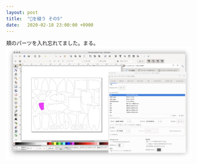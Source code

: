 ```yaml
---
layout: post
title:  "🦊を縫う その5"
date:   2020-02-18 23:00:00 +0900
---
```


頬のパーツを入れ忘れてました。まる。
![正しい型紙](/assets/img/fennec-fox/17-missing-cheek.png)
